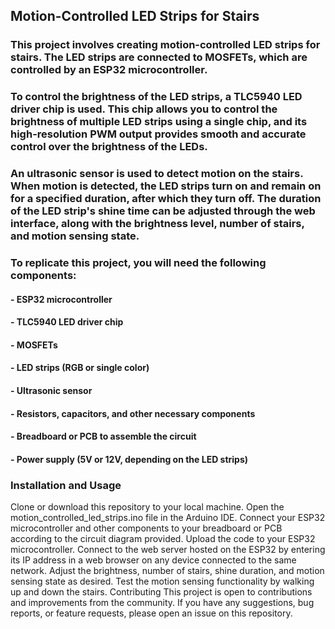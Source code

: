 ## Motion-Controlled LED Strips for Stairs
### This project involves creating motion-controlled LED strips for stairs. The LED strips are connected to MOSFETs, which are controlled by an ESP32 microcontroller.

### To control the brightness of the LED strips, a TLC5940 LED driver chip is used. This chip allows you to control the brightness of multiple LED strips using a single chip, and its high-resolution PWM output provides smooth and accurate control over the brightness of the LEDs.

### An ultrasonic sensor is used to detect motion on the stairs. When motion is detected, the LED strips turn on and remain on for a specified duration, after which they turn off. The duration of the LED strip's shine time can be adjusted through the web interface, along with the brightness level, number of stairs, and motion sensing state.


### To replicate this project, you will need the following components:

#### - ESP32 microcontroller
#### - TLC5940 LED driver chip
#### - MOSFETs
#### - LED strips (RGB or single color)
#### - Ultrasonic sensor
#### - Resistors, capacitors, and other necessary components
#### - Breadboard or PCB to assemble the circuit
#### - Power supply (5V or 12V, depending on the LED strips)

### Installation and Usage
Clone or download this repository to your local machine.
Open the motion_controlled_led_strips.ino file in the Arduino IDE.
Connect your ESP32 microcontroller and other components to your breadboard or PCB according to the circuit diagram provided.
Upload the code to your ESP32 microcontroller.
Connect to the web server hosted on the ESP32 by entering its IP address in a web browser on any device connected to the same network.
Adjust the brightness, number of stairs, shine duration, and motion sensing state as desired.
Test the motion sensing functionality by walking up and down the stairs.
Contributing
This project is open to contributions and improvements from the community. If you have any suggestions, bug reports, or feature requests, please open an issue on this repository.

